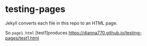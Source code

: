 # testing-pages

Jekyll converts each file in this repo to an HTML page.

So `page1.html` [test1]produces https://dianna770.github.io/testing-pages/test1.html
